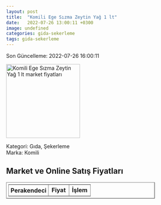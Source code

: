 ```yaml
---
layout: post
title:  "Komili Ege Sızma Zeytin Yağ 1 lt"
date:   2022-07-26 13:00:11 +0300
image: undefined
categories: gida-sekerleme
tags: gida-sekerleme
---
```


Son Güncelleme: 2022-07-26 16:00:11

<img src="undefined" width="200" alt="Komili Ege Sızma Zeytin Yağ 1 lt market fiyatları" />

Kategori: Gıda, Şekerleme
<br />
Marka: Komili

<h2>Market ve Online Satış Fiyatları</h2>

<table border="1" style="padding: 5px;width:80%;">
  <tr>
    <td style="padding: 5px;"><strong>Perakendeci</strong></td>
    <td><strong>Fiyat</strong></td>
    <td><strong>İşlem</strong></td>
  </tr>
  
</table>
